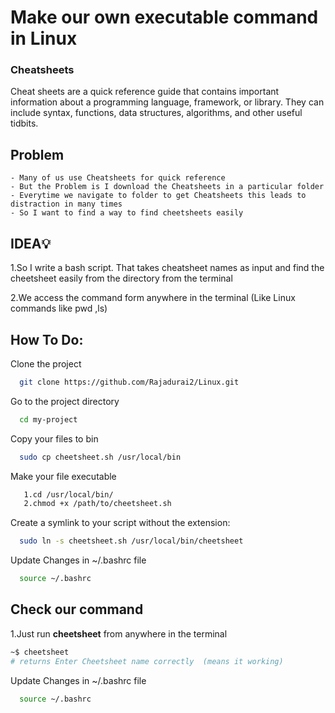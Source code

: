 
# Make our own executable command in Linux 

### Cheatsheets

Cheat sheets are a quick reference guide that contains important information about a programming language, framework, or library. They can include syntax, functions, data structures, algorithms, and other useful tidbits.

## Problem
    - Many of us use Cheatsheets for quick reference 
    - But the Problem is I download the Cheatsheets in a particular folder 
    - Everytime we navigate to folder to get Cheatsheets this leads to distraction in many times 
    - So I want to find a way to find cheetsheets easily

## IDEA💡

1.So I write a bash script. That takes cheatsheet names as input and find the cheetsheet easily from the directory from the terminal

2.We access the command form anywhere in the terminal (Like Linux commands like pwd ,ls)

## How To Do:

Clone the project

```bash
  git clone https://github.com/Rajadurai2/Linux.git
```

Go to the project directory

```bash
  cd my-project
```

Copy your files to bin
```bash
  sudo cp cheetsheet.sh /usr/local/bin
```

Make your file executable 
```bash
   1.cd /usr/local/bin/
   2.chmod +x /path/to/cheetsheet.sh
```
Create a symlink to your script without the extension:
```bash
  sudo ln -s cheetsheet.sh /usr/local/bin/cheetsheet
```
Update Changes in ~/.bashrc file
```bash
  source ~/.bashrc
```

## Check our command

1.Just run **cheetsheet** from anywhere in the terminal
```bash
~$ cheetsheet 
# returns Enter Cheetsheet name correctly  (means it working)
```
Update Changes in ~/.bashrc file
```bash
  source ~/.bashrc
```